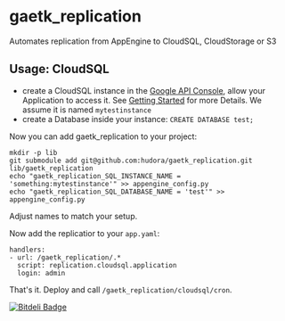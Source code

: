 gaetk_replication
=================

Automates replication from AppEngine to CloudSQL, CloudStorage or S3

Usage: CloudSQL
---------------

* create a CloudSQL instance in the [Google API Console][1], allow your Application to access it. See [Getting Started][2] for more Details. We assume it is named `mytestinstance`
* create a Database inside your instance: `CREATE DATABASE test;`

Now you can add gaetk_replication to your project:

    mkdir -p lib
    git submodule add git@github.com:hudora/gaetk_replication.git lib/gaetk_replication
    echo "gaetk_replication_SQL_INSTANCE_NAME = 'something:mytestinstance'" >> appengine_config.py
	echo "gaetk_replication_SQL_DATABASE_NAME = 'test'" >> appengine_config.py

Adjust names to match your setup.

Now add the replicatior to your `app.yaml`:

    handlers:
    - url: /gaetk_replication/.*
      script: replication.cloudsql.application
      login: admin

That's it. Deploy and call `/gaetk_replication/cloudsql/cron`.


[1]: https://code.google.com/apis/console
[2]: https://developers.google.com/cloud-sql/docs/before_you_begin


[![Bitdeli Badge](https://d2weczhvl823v0.cloudfront.net/hudora/gaetk_replication/trend.png)](https://bitdeli.com/free "Bitdeli Badge")

